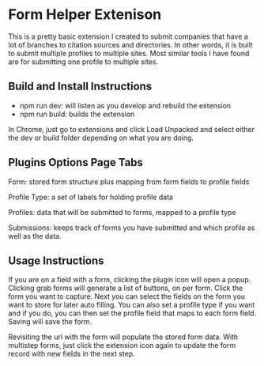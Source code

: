 # Form Helper Extenison

This is a pretty basic extension I created to submit companies that have a lot of branches to citation sources and directories. In other words, it is built to submit multiple profiles to multiple sites. Most similar tools I have found are for submitting one profile to multiple sites.

## Build and Install Instructions

 - npm run dev: will listen as you develop and rebuild the extension
 - npm run build: builds the extension

In Chrome, just go to extensions and click Load Unpacked and select either the dev or build folder depending on what you are doing.

## Plugins Options Page Tabs

Form: stored form structure plus mapping from form fields to profile fields

Profile Type: a set of labels for holding profile data

Profiles: data that will be submitted to forms, mapped to a profile type

Submissions: keeps track of forms you have submitted and which profile as well as the data.

## Usage Instructions

If you are on a field with a form, clicking the plugin icon will open a popup. Clicking grab forms will generate a list of buttons, on per form. Click the form you want to capture. Next you can select the fields on the form you want to store for later auto filling. You can also set a profile type if you want and if you do, you can then set the profile field that maps to each form field. Saving will save the form.

Revisiting the url with the form will populate the stored form data. With multistep forms, just click the extension icon again to update the form record with new fields in the next step.